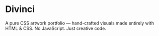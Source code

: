 # Divinci
A pure CSS artwork portfolio — hand-crafted visuals made entirely with HTML &amp; CSS. No JavaScript. Just creative code.
